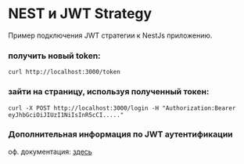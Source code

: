 # NEST и JWT Strategy

Пример подключения JWT стратегии к NestJs приложению.

### получить новый token:

```
curl http://localhost:3000/token
```

### зайти на страницу, используя полученный токен:

```
curl -X POST http://localhost:3000/login -H "Authorization:Bearer eyJhbGciOiJIUzI1NiIsInR5cCI....."
```   

### Дополнительная информация по JWT аутентификации 

оф. документация: [здесь](https://docs.nestjs.com/security/authentication)   




